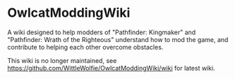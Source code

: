 # OwlcatModdingWiki

A wiki designed to help modders of "Pathfinder: Kingmaker" and "Pathfinder: Wrath of the Righteous" understand how to mod the game, and contribute to helping each other overcome obstacles.

This wiki is no longer maintained, see https://github.com/WittleWolfie/OwlcatModdingWiki/wiki for latest wiki.
